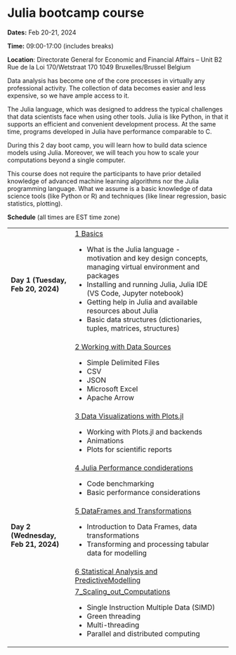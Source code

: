 
# Julia bootcamp course

**Dates:** Feb 20-21, 2024

**Time:**  09:00-17:00 (includes breaks)

**Location**:
	Directorate General for Economic and Financial Affairs – Unit B2
	Rue de la Loi 170/Wetstraat 170
	1049 Bruxelles/Brussel
	Belgium



Data analysis has become one of the core processes in virtually any professional activity. The collection of data becomes easier and less expensive, so we have ample access to it.

The Julia language, which was designed to address the typical challenges that data scientists face when using other tools. Julia is like Python, in that it supports an efficient and convenient development process. At the same time, programs developed in Julia have performance comparable to C.

During this 2 day boot camp, you will learn how to build data science models using Julia. Moreover, we will teach you how to scale your computations beyond a single computer.

This course does not require the participants to have prior detailed knowledge of advanced machine learning algorithms nor the Julia programming language. What we assume is a basic knowledge of data science tools (like Python or R) and techniques (like linear regression, basic statistics, plotting).



**Schedule** (all times are EST time zone)

<table>
<tr><td><b>Day 1 (Tuesday, Feb 20, 2024)</b></td><td><a href="1_Basics/">1 Basics</a><br>
<ul>
<li> What is the Julia language - motivation and key design concepts, managing virtual environment and packages
<li> Installing and running Julia, Julia IDE (VS Code, Jupyter notebook)
<li> Getting help in Julia and available resources about Julia
<li> Basic data structures (dictionaries, tuples, matrices, structures)
<ul>
</td><td>&nbsp;</td></tr>
<tr><td>&nbsp;</td><td><a href="2_Working_with_Data_Sources/">2 Working with Data Sources</a><br>
<ul>
<li> Simple Delimited Files
<li> CSV
<li> JSON
<li> Microsoft Excel
<li> Apache Arrow
</ul>
</td><td>&nbsp;</td></tr>

<tr><td>&nbsp;</td><td><a href="3_Data_Visualizations_Plots.jl/">3 Data Visualizations with Plots.jl</a><br>
<ul>
<li> Working with Plots.jl and backends
<li> Animations
<li> Plots for scientific reports
</ul>

</td><td>&nbsp;</td></tr>

<tr><td>&nbsp;</td><td><a href="4_Julia_Performance/">4 Julia Performance condiderations</a><br>
<ul>
<li> Code benchmarking
<li> Basic performance considerations
</ul>
</td><td>&nbsp;</td></tr>


<tr><td><b>Day 2 (Wednesday, Feb 21, 2024)</b></td><td><a href="5_DataFrames_and_Transformations/">5 DataFrames and Transformations</a>
<ul>
<li>Introduction to Data Frames, data transformations
<li>Transforming and processing tabular data for modelling
</ul></td><td>&nbsp;</td></tr>
<tr><td>&nbsp;</td><td><a href="6_Statistical_Analysis_and_PredictiveModelling/">6 Statistical Analysis and PredictiveModelling</a></td><td>&nbsp;</td></tr>
<tr><td>&nbsp;</td><td><a href="7_Scaling_out_Computations/">7_Scaling_out_Computations</a><br>
<ul>
<li> Single Instruction Multiple Data (SIMD)
<li> Green threading
<li> Multi-threading
<li> Parallel and distributed computing
</ul>
</td><td>&nbsp;</td></tr>

</table>
